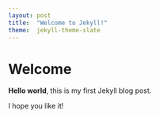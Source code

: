 ```yaml
---
layout: post
title:  "Welcome to Jekyll!"
theme:  jekyll-theme-slate
---
```


# Welcome

**Hello world**, this is my first Jekyll blog post.

I hope you like it!